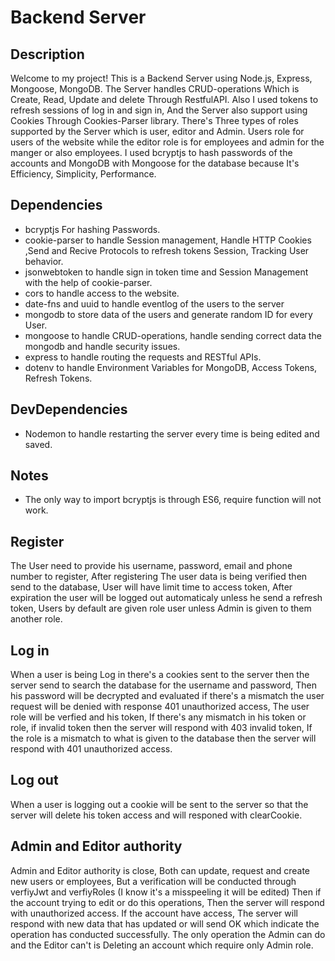# Backend Server

## Description

Welcome to my project! This is a Backend Server using Node.js, Express, Mongoose, MongoDB.
The Server handles CRUD-operations Which is Create, Read, Update and delete Through RestfulAPI.
Also I used tokens to refresh sessions of log in and sign in, And the Server also support using Cookies
Through Cookies-Parser library. There's Three types of roles supported by the Server which is user, editor and Admin.
Users role for users of the website while the editor role is for employees and admin for the manger or also employees.
I used bcryptjs to hash passwords of the accounts and MongoDB with Mongoose for the database because It's Efficiency,
Simplicity, Performance.

## Dependencies
- bcryptjs For hashing Passwords.
- cookie-parser to handle Session management, Handle HTTP Cookies ,Send and Recive Protocols to refresh tokens Session, Tracking User behavior.
- jsonwebtoken to handle sign in token time and Session Management with the help of cookie-parser.
- cors to handle access to the website.
- date-fns and uuid to handle eventlog of the users to the server
- mongodb to store data of the users and generate random ID for every User.
- mongoose to handle CRUD-operations, handle sending correct data the mongodb and handle security issues.
- express to handle routing the requests and RESTful APIs.
- dotenv to handle Environment Variables for MongoDB, Access Tokens, Refresh Tokens.

## DevDependencies
- Nodemon to handle restarting the server every time is being edited and saved.


## Notes
- The only way to import bcryptjs is through ES6, require function will not work.

## Register
The User need to provide his username, password, email and phone number to register, After registering The user data is being verified then send to the database, User will have limit time to access token, After expiration the user will be logged out automaticaly unless he send a refresh token, Users by default are given role user unless Admin is given to them another role.

## Log in
When a user is being Log in there's a cookies sent to the server then the server send to search the database for the username and password, Then his password will be decrypted and evaluated if there's a mismatch the user request will be denied with response 401 unauthorized access, The user role will be verfied and his token, If there's any mismatch in his token or role, if invalid token then the server will respond with 403 invalid token, If the role is a mismatch to what is given to the database then the server will respond with 401 unauthorized access.

## Log out
 When a user is logging out a cookie will be sent to the server so that the server will delete his token access and will responed with clearCookie.

## Admin and Editor authority
Admin and Editor authority is close, Both can update, request and create new users or employees, But a verification will be conducted through verfiyJwt and verfiyRoles (I know it's a misspeeling it will be edited) Then if the account trying to edit or do this operations, Then the server will respond with unauthorized access. If the account have access, The server will respond with new data that has updated or will send OK which indicate the operation has conducted successfully. The only operation the Admin can do and the Editor can't is Deleting an account which require only Admin role.